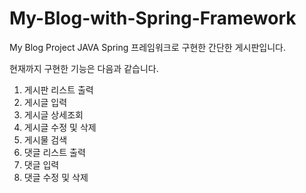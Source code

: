 # My-Blog-with-Spring-Framework
My Blog Project
JAVA Spring 프레임워크로 구현한 간단한 게시판입니다.

현재까지 구현한 기능은 다음과 같습니다.

1. 게시판 리스트 출력
2. 게시글 입력
3. 게시글 상세조회
4. 게시글 수정 및 삭제
5. 게시물 검색
6. 댓글 리스트 출력
7. 댓글 입력
8. 댓글 수정 및 삭제
